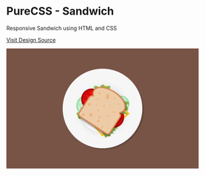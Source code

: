 # PureCSS - Sandwich
Responsive Sandwich using HTML and CSS

[Visit Design Source](https://dribbble.com/shots/5312830-Sandwich)

<div align="center">
   <img src="screenshot.png" width="800" />
</div
